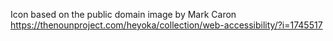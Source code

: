 Icon based on the public domain image by Mark Caron
https://thenounproject.com/heyoka/collection/web-accessibility/?i=1745517
